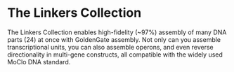 # The Linkers Collection

The Linkers Collection enables high-fidelity (~97%) assembly of many DNA parts (24) at once with GoldenGate assembly. Not only can you assemble transcriptional units, you can also assemble operons, and even reverse directionality in multi-gene constructs, all compatible with the widely used MoClo DNA standard. 


